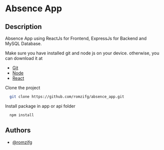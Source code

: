 # Absence App
## Description
Absence App using ReactJs for Frontend, ExpressJs for Backend and MySQL Database.

Make sure you have installed git and node js on your device.
otherwise, you can download it at
- [Git](https://git-scm.com/)
- [Node](https://nodejs.org/en)
- [React](https://react.dev)

Clone the project
```bash
  git clone https://github.com/romzifg/absence_app.git
```

Install package
in app or api folder
```bash
  npm install
```

## Authors
- [@romzifg](https://github.com/romzifg)
